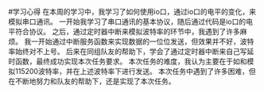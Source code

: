 #学习心得
在本周的学习中，我学习了如何使用io口，通过io口的电平的变化，来模拟串口通讯。
一开始我学习了串口通讯的基本协议，随后通过代码是io口的电平符合协议。
之后，通过定时器中断来模拟波特率的环节中，我遇到了许多麻烦。
我一开始通过中断服务函数来实现数据的一位位发送，但效果并不好，波特率始终对不上号。
后来在同组队友的帮助下，学会了通过定时器中断来自己写延时函数，最终成功实现本次任务要求。
本次任务的难度，我认为主要在于如和模拟115200波特率，并在上述波特率下进行发送。
本次任务中遇到了许多困难，但在不断地努力和队友的帮助下，还是实现了本次任务。